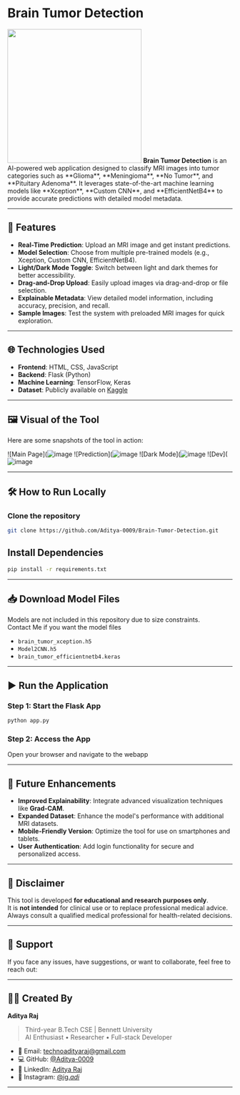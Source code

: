 # Brain Tumor Detection

<img src="screenshots/logo.png" width="300"/>  
<strong>Brain Tumor Detection</strong> is an AI-powered web application designed to classify MRI images into tumor categories such as **Glioma**, **Meningioma**, **No Tumor**, and **Pituitary Adenoma**. It leverages state-of-the-art machine learning models like **Xception**, **Custom CNN**, and **EfficientNetB4** to provide accurate predictions with detailed model metadata.

---

## 🚀 Features

- **Real-Time Prediction**: Upload an MRI image and get instant predictions.
- **Model Selection**: Choose from multiple pre-trained models (e.g., Xception, Custom CNN, EfficientNetB4).
- **Light/Dark Mode Toggle**: Switch between light and dark themes for better accessibility.
- **Drag-and-Drop Upload**: Easily upload images via drag-and-drop or file selection.
- **Explainable Metadata**: View detailed model information, including accuracy, precision, and recall.
- **Sample Images**: Test the system with preloaded MRI images for quick exploration.

---

## 🌐 Technologies Used

- **Frontend**: HTML, CSS, JavaScript
- **Backend**: Flask (Python)
- **Machine Learning**: TensorFlow, Keras
- **Dataset**: Publicly available on [Kaggle](https://www.kaggle.com/datasets/masoudnickparvar/brain-tumor-mri-dataset/data)

---

## 🖼️ Visual of the Tool

Here are some snapshots of the tool in action:


![Main Page](![image](https://github.com/user-attachments/assets/37f29b69-1d03-4825-baf6-e5c76f6fa230)
![Prediction](![image](https://github.com/user-attachments/assets/860053a6-77eb-4a04-9566-2c69a54ce64d)
![Dark Mode](![image](https://github.com/user-attachments/assets/308de52b-b214-4636-8c59-4e28fdb294e3)
![Dev](![image](https://github.com/user-attachments/assets/a9b09af3-34be-41a2-a960-43e42b006163)


---

## 🛠️ How to Run Locally

### Clone the repository
```bash
git clone https://github.com/Aditya-0009/Brain-Tumor-Detection.git
```

## Install Dependencies
```bash
pip install -r requirements.txt
```
---

## 📥 Download Model Files

Models are not included in this repository due to size constraints.  
Contact Me if you want the model files

- `brain_tumor_xception.h5`
- `Model2CNN.h5`
- `brain_tumor_efficientnetb4.keras`

---

## ▶️ Run the Application

### Step 1: Start the Flask App
```bash
python app.py
```

### Step 2: Access the App  
Open your browser and navigate to the webapp

---

## 🔄 Future Enhancements

- **Improved Explainability**: Integrate advanced visualization techniques like **Grad-CAM**.
- **Expanded Dataset**: Enhance the model's performance with additional MRI datasets.
- **Mobile-Friendly Version**: Optimize the tool for use on smartphones and tablets.
- **User Authentication**: Add login functionality for secure and personalized access.

---

## 📢 Disclaimer

This tool is developed **for educational and research purposes only**.  
It is **not intended** for clinical use or to replace professional medical advice.  
Always consult a qualified medical professional for health-related decisions.

---

## 🙏 Support

If you face any issues, have suggestions, or want to collaborate, feel free to reach out:

---

## 👨‍💻 Created By

**Aditya Raj**  
> Third-year B.Tech CSE | Bennett University  
> AI Enthusiast • Researcher • Full-stack Developer  

- 📧 Email: [technoadityaraj@gmail.com](mailto:technoadityaraj@gmail.com)
- 💻 GitHub: [@Aditya-0009](https://github.com/Aditya-0009)
- 👔 LinkedIn: [Aditya Raj](https://www.linkedin.com/in/aditya-raj-0009/)
- 📸 Instagram: [@ig._adi_](https://www.instagram.com/ig._adi_/)
  
---

